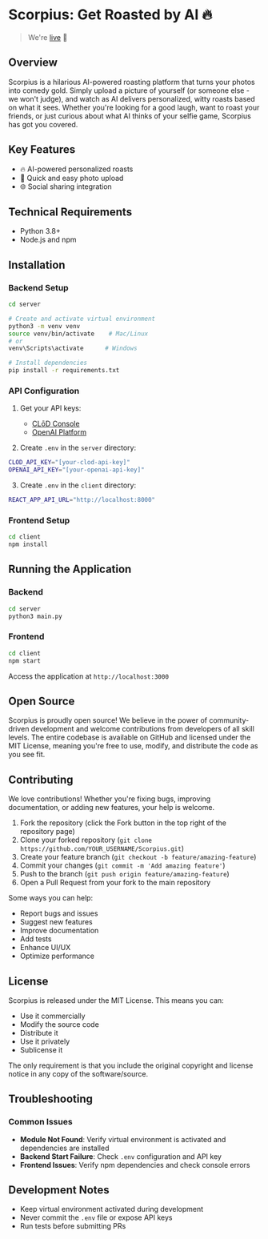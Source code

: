 # Scorpius: Get Roasted by AI 🔥

> We're [live](https://scorpius.onrender.com/) 🎉

## Overview

Scorpius is a hilarious AI-powered roasting platform that turns your photos into comedy gold. Simply upload a picture of yourself (or someone else - we won't judge), and watch as AI delivers personalized, witty roasts based on what it sees. Whether you're looking for a good laugh, want to roast your friends, or just curious about what AI thinks of your selfie game, Scorpius has got you covered.

## Key Features

- 🔥 AI-powered personalized roasts
- 📸 Quick and easy photo upload
- 🌐 Social sharing integration

## Technical Requirements

- Python 3.8+
- Node.js and npm

## Installation

### Backend Setup

```bash
cd server

# Create and activate virtual environment
python3 -m venv venv
source venv/bin/activate    # Mac/Linux
# or
venv\Scripts\activate      # Windows

# Install dependencies
pip install -r requirements.txt
```

### API Configuration

1. Get your API keys:

   - [CLōD Console](https://dashboard.clod.io/api-key)
   - [OpenAI Platform](https://platform.openai.com/api-keys)

2. Create `.env` in the `server` directory:

```bash
CLOD_API_KEY="[your-clod-api-key]"
OPENAI_API_KEY="[your-openai-api-key]"
```

3. Create `.env` in the `client` directory:

```bash
REACT_APP_API_URL="http://localhost:8000"
```

### Frontend Setup

```bash
cd client
npm install
```

## Running the Application

### Backend

```bash
cd server
python3 main.py
```

### Frontend

```bash
cd client
npm start
```

Access the application at `http://localhost:3000`

## Open Source

Scorpius is proudly open source! We believe in the power of community-driven development and welcome contributions from developers of all skill levels. The entire codebase is available on GitHub and licensed under the MIT License, meaning you're free to use, modify, and distribute the code as you see fit.

## Contributing

We love contributions! Whether you're fixing bugs, improving documentation, or adding new features, your help is welcome.

1. Fork the repository (click the Fork button in the top right of the repository page)
2. Clone your forked repository (`git clone https://github.com/YOUR_USERNAME/Scorpius.git`)
3. Create your feature branch (`git checkout -b feature/amazing-feature`)
4. Commit your changes (`git commit -m 'Add amazing feature'`)
5. Push to the branch (`git push origin feature/amazing-feature`)
6. Open a Pull Request from your fork to the main repository

Some ways you can help:

- Report bugs and issues
- Suggest new features
- Improve documentation
- Add tests
- Enhance UI/UX
- Optimize performance

## License

Scorpius is released under the MIT License. This means you can:

- Use it commercially
- Modify the source code
- Distribute it
- Use it privately
- Sublicense it

The only requirement is that you include the original copyright and license notice in any copy of the software/source.

## Troubleshooting

### Common Issues

- **Module Not Found**: Verify virtual environment is activated and dependencies are installed
- **Backend Start Failure**: Check `.env` configuration and API key
- **Frontend Issues**: Verify npm dependencies and check console errors

## Development Notes

- Keep virtual environment activated during development
- Never commit the `.env` file or expose API keys
- Run tests before submitting PRs
